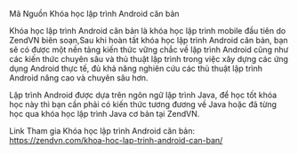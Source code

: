 Mã Nguồn Khóa học lập trình Android căn bản

Khóa học lập trình Android căn bản là khóa học lập trình mobile đầu tiên do ZendVN biên soạn,Sau khi hoàn tất khóa học lập trình Android căn bản, bạn sẽ có được một nền tảng kiến thức vững chắc về lập trình Android cũng như các kiến thức chuyên sâu và thủ thuật lập trình trong việc xây dựng các ứng dụng Android thực tế, đủ khả năng nghiên cứu các thủ thuật lập trình Android nâng cao và chuyên sâu hơn.

Lập trình Android được dựa trên ngôn ngữ lập trình Java, để học tốt khóa học này thì bạn cần phải có kiến thức tương đương về Java hoặc đã từng học qua khóa học lập trình Java cơ bản tại ZendVN.

Link Tham gia Khóa học lập trình Android căn bản: https://zendvn.com/khoa-hoc-lap-trinh-android-can-ban/
